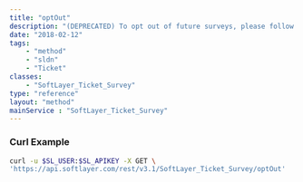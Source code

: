 ```yaml
---
title: "optOut"
description: "(DEPRECATED) To opt out of future surveys, please follow the link found in the email survey. "
date: "2018-02-12"
tags:
    - "method"
    - "sldn"
    - "Ticket"
classes:
    - "SoftLayer_Ticket_Survey"
type: "reference"
layout: "method"
mainService : "SoftLayer_Ticket_Survey"
---
```


### Curl Example
```bash
curl -u $SL_USER:$SL_APIKEY -X GET \
'https://api.softlayer.com/rest/v3.1/SoftLayer_Ticket_Survey/optOut'
```
